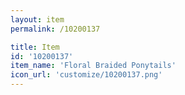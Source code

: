 ```yaml
---
layout: item
permalink: /10200137

title: Item
id: '10200137'
item_name: 'Floral Braided Ponytails'
icon_url: 'customize/10200137.png'
---
```

